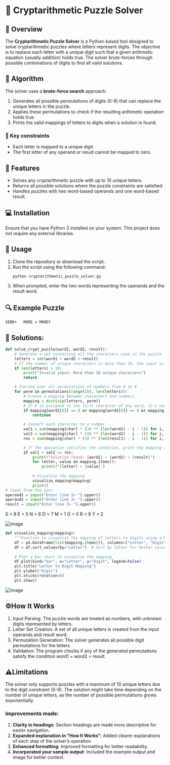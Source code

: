 # 🔢 Cryptarithmetic Puzzle Solver

## 📝 Overview
The **Cryptarithmetic Puzzle Solver** is a Python-based tool designed to solve cryptarithmetic puzzles where letters represent digits. The objective is to replace each letter with a unique digit such that a given arithmetic equation (usually addition) holds true. The solver brute-forces through possible combinations of digits to find all valid solutions.

## 🧠 Algorithm
The solver uses a **brute-force search** approach:
1. Generates all possible permutations of digits (0-9) that can replace the unique letters in the puzzle.
2. Applies these permutations to check if the resulting arithmetic operation holds true.
3. Prints the valid mappings of letters to digits when a solution is found.

### 🔑 Key constraints
- Each letter is mapped to a unique digit.
- The first letter of any operand or result cannot be mapped to zero.

## 🌟 Features
- Solves any cryptarithmetic puzzle with up to 10 unique letters.
- Returns all possible solutions where the puzzle constraints are satisfied.
- Handles puzzles with two word-based operands and one word-based result.

## 💻 Installation
Ensure that you have Python 3 installed on your system. This project does not require any external libraries.

## 🚀 Usage
1. Clone the repository or download the script.
2. Run the script using the following command:
   ```bash
   python cryptarithmetic_puzzle_solver.py
3. When prompted, enter the two words representing the operands and the result word.

## 🔍 Example Puzzle

    SEND+   MORE = MONEY

## 📝 Solutions:

```python
def solve_crypt_puzzle(word1, word2, result):
    # Generate a set containing all the characters used in the puzzle
    letters = set(word1 + word2 + result)
    # If the number of unique characters is more than 10, the input is invalid
    if len(letters) > 10:
        print("Invalid input: More than 10 unique characters")
        return

    # Iterate over all permutations of numbers from 0 to 9
    for perm in permutations(range(10), len(letters)):
        # Create a mapping between characters and numbers
        mapping = dict(zip(letters, perm))
        # If 0 is assigned to the first character of any word, it's not valid
        if mapping[word1[0]] == 0 or mapping[word2[0]] == 0 or mapping[result[0]] == 0:
            continue

        # Convert each character to a number
        val1 = sum(mapping[char] * (10 ** (len(word1) - i - 1)) for i, char in enumerate(word1))
        val2 = sum(mapping[char] * (10 ** (len(word2) - i - 1)) for i, char in enumerate(word2))
        res = sum(mapping[char] * (10 ** (len(result) - i - 1)) for i, char in enumerate(result))

        # If the operation satisfies the condition, print the mapping and visualize it
        if val1 + val2 == res:
            print(f"Solution found: {word1} + {word2} = {result}")
            for letter, value in mapping.items():
                print(f"{letter} = {value}")
            
            # Visualize the mapping
            visualize_mapping(mapping)
            print()
# Input from the user
operand1 = input("Enter line 1> ").upper()
operand2 = input("Enter line 2> ").upper()
result = input("Enter line 3> ").upper()
```

S = 9
E = 5
N = 6
D = 7
M = 1
O = 0
R = 8
Y = 2

![image](https://github.com/user-attachments/assets/bafc9601-b85b-4fee-92cf-2242e4d9333d)

```python
def visualize_mapping(mapping):
    """Function to visualize the mapping of letters to digits using a bar chart."""
    df = pd.DataFrame(list(mapping.items()), columns=["Letter", "Digit"])
    df = df.sort_values(by="Letter")  # Sort by letter for better visualization
    
    # Plot a bar chart to visualize the mapping
    df.plot(kind="bar", x="Letter", y="Digit", legend=False)
    plt.title("Letter to Digit Mapping")
    plt.ylabel("Digit")
    plt.xticks(rotation=0)
    plt.show()
```

![image](https://github.com/user-attachments/assets/d16bdf14-1e1c-447c-b859-bcfde4f1fd34)

## ⚙️How It Works
1. Input Parsing: The puzzle words are treated as numbers, with unknown digits represented by letters.
2. Letter Set Creation: A set of all unique letters is created from the input operands and result word.
3. Permutation Generation: The solver generates all possible digit permutations for the letters.
4. Validation: The program checks if any of the generated permutations satisfy the condition word1 + word2 = result.
   
## ⚠️Limitations
The solver only supports puzzles with a maximum of 10 unique letters due to the digit constraint (0-9).
The solution might take time depending on the number of unique letters, as the number of possible permutations grows exponentially.


### Improvements made:
1. **Clarity in headings**: Section headings are made more descriptive for easier navigation.
2. **Expanded explanation in "How It Works"**: Added clearer explanations of each step of the solver’s operation.
3. **Enhanced formatting**: Improved formatting for better readability.
4. **Incorporated your sample output**: Included the example output and image for better context.


